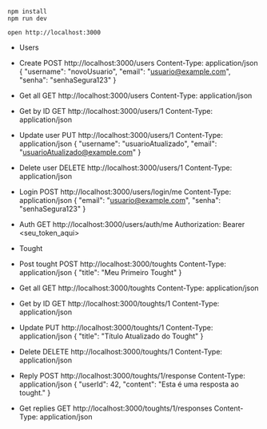 ```
npm install
npm run dev
```

```
open http://localhost:3000
```

- Users
* Create
POST http://localhost:3000/users
Content-Type: application/json
{
    "username": "novoUsuario",
    "email": "usuario@example.com",
    "senha": "senhaSegura123"
}

* Get all
GET http://localhost:3000/users
Content-Type: application/json

* Get by ID
GET http://localhost:3000/users/1
Content-Type: application/json

* Update user
PUT http://localhost:3000/users/1
Content-Type: application/json
{
    "username": "usuarioAtualizado",
    "email": "usuarioAtualizado@example.com"
}

* Delete user
DELETE http://localhost:3000/users/1
Content-Type: application/json

* Login
POST http://localhost:3000/users/login/me
Content-Type: application/json
{
    "email": "usuario@example.com",
    "senha": "senhaSegura123"
}

* Auth
GET http://localhost:3000/users/auth/me
Authorization: Bearer <seu_token_aqui>

- Tought
* Post tought
POST http://localhost:3000/toughts
Content-Type: application/json
{
    "title": "Meu Primeiro Tought"
}

* Get all
GET http://localhost:3000/toughts
Content-Type: application/json

* Get by ID
GET http://localhost:3000/toughts/1
Content-Type: application/json

* Update
PUT http://localhost:3000/toughts/1
Content-Type: application/json
{
    "title": "Título Atualizado do Tought"
}

* Delete
DELETE http://localhost:3000/toughts/1
Content-Type: application/json

* Reply
POST http://localhost:3000/toughts/1/response
Content-Type: application/json
{
    "userId": 42,
    "content": "Esta é uma resposta ao tought."
}

* Get replies
GET http://localhost:3000/toughts/1/responses
Content-Type: application/json

